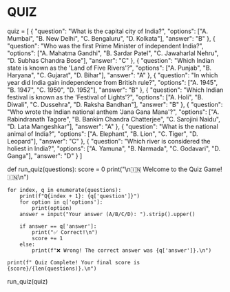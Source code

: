# QUIZ
quiz = [
    {
        "question": "What is the capital city of India?",
        "options": ["A. Mumbai", "B. New Delhi", "C. Bengaluru", "D. Kolkata"],
        "answer": "B"
    },
    {
        "question": "Who was the first Prime Minister of independent India?",
        "options": ["A. Mahatma Gandhi", "B. Sardar Patel", "C. Jawaharlal Nehru", "D. Subhas Chandra Bose"],
        "answer": "C"
    },
    {
        "question": "Which Indian state is known as the 'Land of Five Rivers'?",
        "options": ["A. Punjab", "B. Haryana", "C. Gujarat", "D. Bihar"],
        "answer": "A"
    },
    {
        "question": "In which year did India gain independence from British rule?",
        "options": ["A. 1945", "B. 1947", "C. 1950", "D. 1952"],
        "answer": "B"
    },
    {
        "question": "Which Indian festival is known as the 'Festival of Lights'?",
        "options": ["A. Holi", "B. Diwali", "C. Dussehra", "D. Raksha Bandhan"],
        "answer": "B"
    },
    {
        "question": "Who wrote the Indian national anthem 'Jana Gana Mana'?",
        "options": ["A. Rabindranath Tagore", "B. Bankim Chandra Chatterjee", "C. Sarojini Naidu", "D. Lata Mangeshkar"],
        "answer": "A"
    },
    {
        "question": "What is the national animal of India?",
        "options": ["A. Elephant", "B. Lion", "C. Tiger", "D. Leopard"],
        "answer": "C"
    },
    {
        "question": "Which river is considered the holiest in India?",
        "options": ["A. Yamuna", "B. Narmada", "C. Godavari", "D. Ganga"],
        "answer": "D"
    }
]

def run_quiz(questions):
    score = 0
    print("\n🇮🇳 Welcome to the Quiz Game! 🇮🇳\n")

    for index, q in enumerate(questions):
        print(f"Q{index + 1}: {q['question']}")
        for option in q['options']:
            print(option)
        answer = input("Your answer (A/B/C/D): ").strip().upper()

        if answer == q['answer']:
            print("✅ Correct!\n")
            score += 1
        else:
            print(f"❌ Wrong! The correct answer was {q['answer']}.\n")

    print(f" Quiz Complete! Your final score is {score}/{len(questions)}.\n")
    
run_quiz(quiz)
